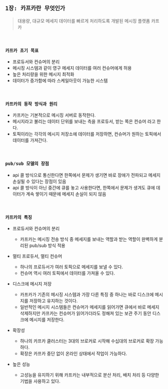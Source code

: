 ## `1장: 카프카란 무엇인가`

> 대용량, 대규모 메세지 데이터를 빠르게 처리하도록 개발된 메시징 플랫폼 카프카

<br>

### `카프카 초기 목표`

- 프로듀서와 컨슈머의 분리
- 메시징 시스템과 같이 영구 메세지 데이터를 여러 컨슈머에게 허용
- 높은 처리량을 위한 메시지 최적화
- 데이터가 증가함에 따라 스케일아웃이 가능한 시스템

<br>

### `카프카의 동작 방식과 원리`

- 카프카는 기본적으로 메시징 서버로 동작한다.
- 메시지라고 불리는 데이터 단위를 보내는 측을 프로듀서, 받는 쪽은 컨슈머 라고 한다.
- 토픽이라는 각각의 메시지 저장소에 데이터를 저장하면, 컨슈머가 원하는 토픽에서 데이터를 가져간다.

<br>

### `pub/sub 모델의 장점`

- api 콜 방식으로 통신한다면 한쪽에서 문제가 생기면 바로 장애가 전파되고 메세지 손실될 수 있다는 장점이 있음
- api 콜 방식이 아닌 중간에 큐를 놓고 사용한다면, 한쪽에서 문제가 생겨도 큐에 데이터가 계속 쌓이기 때문에 메세지 손실이 되지 않음

<br>

### `카프카의 특징`

- 프로듀서와 컨슈머의 분리
    - 카프카는 메시징 전송 방식 중 메세지를 보내는 역할과 받는 역할이 완벽하게 분리된 pub/sub 방식 적용

- 멀티 프로듀서, 멀티 컨슈머
    - 하나의 프로듀서가 여러 토픽으로 메세지를 보낼 수 있다.
    - 컨슈머 역시 여러 토픽에서 데이터를 가져올 수 있다.

- 디스크에 메시지 저장
    - 카프카가 기존의 메시징 시스템과 가장 다른 특징 중 하나는 바로 디스크에 메시지를 저장하고 유지하는 것이다.
    - 일반적인 메시지 시스템들은 컨슈머가 메세지를 읽어가면 큐에서 바로 메세지 삭제하지만 카프카는 컨슈머가 읽어가더라도 정해져 있는 보관 주기 동안 디스크에 메시지를 저장한다.

- 확장성
    - 하나의 카프카 클러스터는 3대의 브로커로 시작해 수십대의 브로커로 확장 가능하다.
    - 확장은 카프카 중단 없이 온라인 상태에서 작업이 가능하다.

- 높은 성능
    - 고성능을 유지하기 위해 카프카는 내부적으로 분산 처리, 배치 처리 등 다양한 기법을 사용하고 있다.
